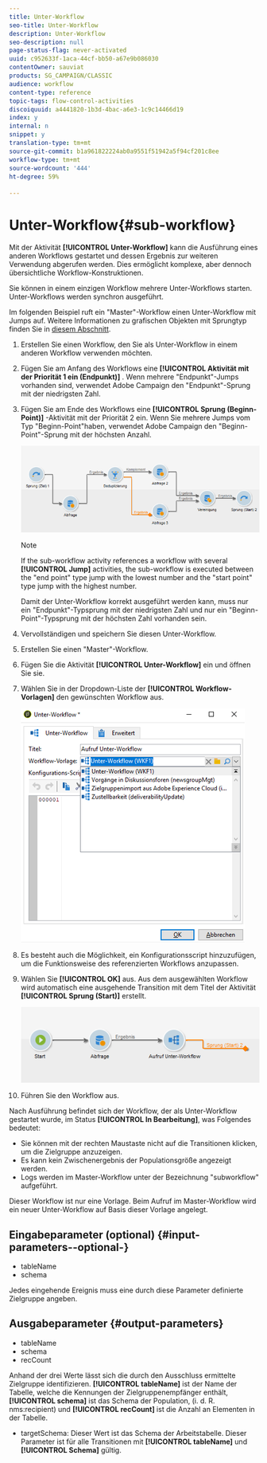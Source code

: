 ```yaml
---
title: Unter-Workflow
seo-title: Unter-Workflow
description: Unter-Workflow
seo-description: null
page-status-flag: never-activated
uuid: c952633f-1aca-44cf-bb50-a67e9b086030
contentOwner: sauviat
products: SG_CAMPAIGN/CLASSIC
audience: workflow
content-type: reference
topic-tags: flow-control-activities
discoiquuid: a4441820-1b3d-4bac-a6e3-1c9c14466d19
index: y
internal: n
snippet: y
translation-type: tm+mt
source-git-commit: b1a961822224ab0a9551f51942a5f94cf201c8ee
workflow-type: tm+mt
source-wordcount: '444'
ht-degree: 59%

---
```



# Unter-Workflow{#sub-workflow}

Mit der Aktivität **[!UICONTROL Unter-Workflow]** kann die Ausführung eines anderen Workflows gestartet und dessen Ergebnis zur weiteren Verwendung abgerufen werden. Dies ermöglicht komplexe, aber dennoch übersichtliche Workflow-Konstruktionen.

Sie können in einem einzigen Workflow mehrere Unter-Workflows starten. Unter-Workflows werden synchron ausgeführt.

Im folgenden Beispiel ruft ein &quot;Master&quot;-Workflow einen Unter-Workflow mit Jumps auf. Weitere Informationen zu grafischen Objekten mit Sprungtyp finden Sie in [diesem Abschnitt](../../workflow/using/jump--start-point-and-end-point-.md).

1. Erstellen Sie einen Workflow, den Sie als Unter-Workflow in einem anderen Workflow verwenden möchten.
1. Fügen Sie am Anfang des Workflows eine **[!UICONTROL Aktivität mit der Priorität 1 ein (Endpunkt)]** . Wenn mehrere &quot;Endpunkt&quot;-Jumps vorhanden sind, verwendet Adobe Campaign den &quot;Endpunkt&quot;-Sprung mit der niedrigsten Zahl.
1. Fügen Sie am Ende des Workflows eine **[!UICONTROL Sprung (Beginn-Point)]** -Aktivität mit der Priorität 2 ein. Wenn Sie mehrere Jumps vom Typ &quot;Beginn-Point&quot;haben, verwendet Adobe Campaign den &quot;Beginn-Point&quot;-Sprung mit der höchsten Anzahl.

   ![](assets/subworkflow_jumps.png)

   >[!NOTE]
   >
   >If the sub-workflow activity references a workflow with several **[!UICONTROL Jump]** activities, the sub-workflow is executed between the &quot;end point&quot; type jump with the lowest number and the &quot;start point&quot; type jump with the highest number.
   >
   >Damit der Unter-Workflow korrekt ausgeführt werden kann, muss nur ein &quot;Endpunkt&quot;-Typsprung mit der niedrigsten Zahl und nur ein &quot;Beginn-Point&quot;-Typsprung mit der höchsten Zahl vorhanden sein.

1. Vervollständigen und speichern Sie diesen Unter-Workflow.
1. Erstellen Sie einen &quot;Master&quot;-Workflow.
1. Fügen Sie die Aktivität **[!UICONTROL Unter-Workflow]** ein und öffnen Sie sie.
1. Wählen Sie in der Dropdown-Liste der **[!UICONTROL Workflow-Vorlagen]** den gewünschten Workflow aus.

   ![](assets/subworkflow_selection.png)

1. Es besteht auch die Möglichkeit, ein Konfigurationsscript hinzuzufügen, um die Funktionsweise des referenzierten Workflows anzupassen.
1. Wählen Sie **[!UICONTROL OK]** aus. Aus dem ausgewählten Workflow wird automatisch eine ausgehende Transition mit dem Titel der Aktivität **[!UICONTROL Sprung (Start)]** erstellt.

   ![](assets/subworkflow_outbound.png)

1. Führen Sie den Workflow aus.

Nach Ausführung befindet sich der Workflow, der als Unter-Workflow gestartet wurde, im Status **[!UICONTROL In Bearbeitung]**, was Folgendes bedeutet:

* Sie können mit der rechten Maustaste nicht auf die Transitionen klicken, um die Zielgruppe anzuzeigen.
* Es kann kein Zwischenergebnis der Populationsgröße angezeigt werden.
* Logs werden im Master-Workflow unter der Bezeichnung &quot;subworkflow&quot; aufgeführt.

Dieser Workflow ist nur eine Vorlage. Beim Aufruf im Master-Workflow wird ein neuer Unter-Workflow auf Basis dieser Vorlage angelegt.

## Eingabeparameter (optional) {#input-parameters--optional-}

* tableName
* schema

Jedes eingehende Ereignis muss eine durch diese Parameter definierte Zielgruppe angeben.

## Ausgabeparameter {#output-parameters}

* tableName
* schema
* recCount

Anhand der drei Werte lässt sich die durch den Ausschluss ermittelte Zielgruppe identifizieren. **[!UICONTROL tableName]** ist der Name der Tabelle, welche die Kennungen der Zielgruppenempfänger enthält, **[!UICONTROL schema]** ist das Schema der Population, (i. d. R. nms:recipient) und **[!UICONTROL recCount]** ist die Anzahl an Elementen in der Tabelle.

* targetSchema: Dieser Wert ist das Schema der Arbeitstabelle. Dieser Parameter ist für alle Transitionen mit **[!UICONTROL tableName]** und **[!UICONTROL Schema]** gültig.
